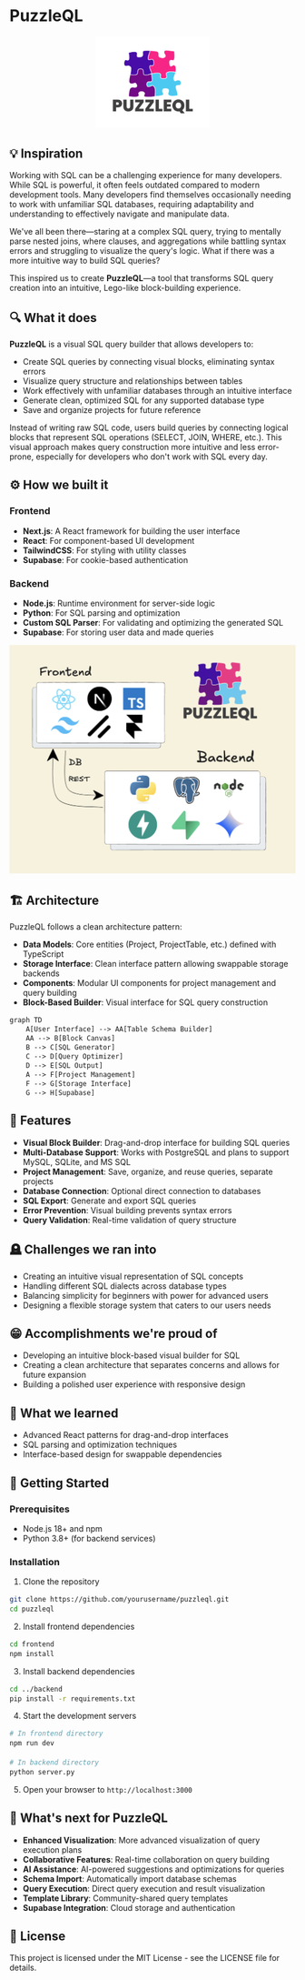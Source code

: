 # PuzzleQL

<p align="center">
  <img src="frontend/public/puzzleql-transparent.png" alt="PuzzleQL Logo" width="200"/>
</p>

## 💡 Inspiration

Working with SQL can be a challenging experience for many developers. While SQL is powerful, it often feels outdated compared to modern development tools. Many developers find themselves occasionally needing to work with unfamiliar SQL databases, requiring adaptability and understanding to effectively navigate and manipulate data.

We've all been there—staring at a complex SQL query, trying to mentally parse nested joins, where clauses, and aggregations while battling syntax errors and struggling to visualize the query's logic. What if there was a more intuitive way to build SQL queries?

This inspired us to create **PuzzleQL**—a tool that transforms SQL query creation into an intuitive, Lego-like block-building experience.

## 🔍 What it does

**PuzzleQL** is a visual SQL query builder that allows developers to:

- Create SQL queries by connecting visual blocks, eliminating syntax errors
- Visualize query structure and relationships between tables
- Work effectively with unfamiliar databases through an intuitive interface
- Generate clean, optimized SQL for any supported database type
- Save and organize projects for future reference

Instead of writing raw SQL code, users build queries by connecting logical blocks that represent SQL operations (SELECT, JOIN, WHERE, etc.). This visual approach makes query construction more intuitive and less error-prone, especially for developers who don't work with SQL every day.

## ⚙️ How we built it

### Frontend

- **Next.js**: A React framework for building the user interface
- **React**: For component-based UI development
- **TailwindCSS**: For styling with utility classes
- **Supabase**: For cookie-based authentication

### Backend

- **Node.js**: Runtime environment for server-side logic
- **Python**: For SQL parsing and optimization
- **Custom SQL Parser**: For validating and optimizing the generated SQL
- **Supabase**: For storing user data and made queries

![Tech Stack](./images/puzzleql-tech-stack.png)

## 🏗️ Architecture

PuzzleQL follows a clean architecture pattern:

- **Data Models**: Core entities (Project, ProjectTable, etc.) defined with TypeScript
- **Storage Interface**: Clean interface pattern allowing swappable storage backends
- **Components**: Modular UI components for project management and query building
- **Block-Based Builder**: Visual interface for SQL query construction

```mermaid
graph TD
    A[User Interface] --> AA[Table Schema Builder]
    AA --> B[Block Canvas]
    B --> C[SQL Generator]
    C --> D[Query Optimizer]
    D --> E[SQL Output]
    A --> F[Project Management]
    F --> G[Storage Interface]
    G --> H[Supabase]
```

## 🔧 Features

- **Visual Block Builder**: Drag-and-drop interface for building SQL queries
- **Multi-Database Support**: Works with PostgreSQL and plans to support MySQL, SQLite, and MS SQL
- **Project Management**: Save, organize, and reuse queries, separate projects
- **Database Connection**: Optional direct connection to databases
- **SQL Export**: Generate and export SQL queries
- **Error Prevention**: Visual building prevents syntax errors
- **Query Validation**: Real-time validation of query structure

## 🪦 Challenges we ran into

- Creating an intuitive visual representation of SQL concepts
- Handling different SQL dialects across database types
- Balancing simplicity for beginners with power for advanced users
- Designing a flexible storage system that caters to our users needs

## 😁 Accomplishments we're proud of

- Developing an intuitive block-based visual builder for SQL
- Creating a clean architecture that separates concerns and allows for future expansion
- Building a polished user experience with responsive design

## 📖 What we learned

- Advanced React patterns for drag-and-drop interfaces
- SQL parsing and optimization techniques
- Interface-based design for swappable dependencies

## 🚀 Getting Started

### Prerequisites

- Node.js 18+ and npm
- Python 3.8+ (for backend services)

### Installation

1. Clone the repository
```bash
git clone https://github.com/yourusername/puzzleql.git
cd puzzleql
```

2. Install frontend dependencies
```bash
cd frontend
npm install
```

3. Install backend dependencies
```bash
cd ../backend
pip install -r requirements.txt
```

4. Start the development servers
```bash
# In frontend directory
npm run dev

# In backend directory
python server.py
```

5. Open your browser to `http://localhost:3000`

## 🤔 What's next for PuzzleQL

- **Enhanced Visualization**: More advanced visualization of query execution plans
- **Collaborative Features**: Real-time collaboration on query building
- **AI Assistance**: AI-powered suggestions and optimizations for queries
- **Schema Import**: Automatically import database schemas
- **Query Execution**: Direct query execution and result visualization
- **Template Library**: Community-shared query templates
- **Supabase Integration**: Cloud storage and authentication

## 📄 License

This project is licensed under the MIT License - see the LICENSE file for details.
